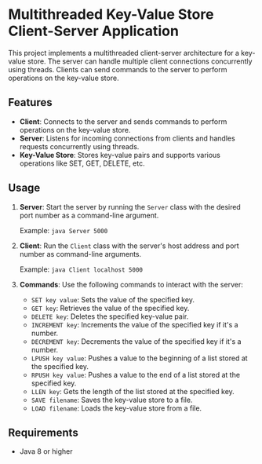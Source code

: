 # Multithreaded Key-Value Store Client-Server Application

This project implements a multithreaded client-server architecture for a key-value store. The server can handle multiple client connections concurrently using threads. Clients can send commands to the server to perform operations on the key-value store.

## Features
- **Client**: Connects to the server and sends commands to perform operations on the key-value store.
- **Server**: Listens for incoming connections from clients and handles requests concurrently using threads.
- **Key-Value Store**: Stores key-value pairs and supports various operations like SET, GET, DELETE, etc.

## Usage
1. **Server**: Start the server by running the `Server` class with the desired port number as a command-line argument.

   Example: `java Server 5000`

2. **Client**: Run the `Client` class with the server's host address and port number as command-line arguments.

   Example: `java Client localhost 5000`

3. **Commands**: Use the following commands to interact with the server:

   - `SET key value`: Sets the value of the specified key.
   - `GET key`: Retrieves the value of the specified key.
   - `DELETE key`: Deletes the specified key-value pair.
   - `INCREMENT key`: Increments the value of the specified key if it's a number.
   - `DECREMENT key`: Decrements the value of the specified key if it's a number.
   - `LPUSH key value`: Pushes a value to the beginning of a list stored at the specified key.
   - `RPUSH key value`: Pushes a value to the end of a list stored at the specified key.
   - `LLEN key`: Gets the length of the list stored at the specified key.
   - `SAVE filename`: Saves the key-value store to a file.
   - `LOAD filename`: Loads the key-value store from a file.

## Requirements
- Java 8 or higher
